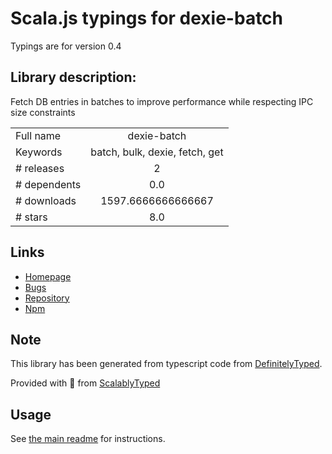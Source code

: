 
# Scala.js typings for dexie-batch

Typings are for version 0.4

## Library description:
Fetch DB entries in batches to improve performance while respecting IPC size constraints

|                    |                 |
| ------------------ | :-------------: |
| Full name          | dexie-batch |
| Keywords           | batch, bulk, dexie, fetch, get |
| # releases         | 2 |
| # dependents       | 0.0 |
| # downloads        | 1597.6666666666667 |
| # stars            | 8.0 |

## Links
- [Homepage](https://github.com/raphinesse/dexie-batch#readme)
- [Bugs](https://github.com/raphinesse/dexie-batch/issues)
- [Repository](https://github.com/raphinesse/dexie-batch)
- [Npm](https://www.npmjs.com/package/dexie-batch)
    


## Note
This library has been generated from typescript code from [DefinitelyTyped](https://definitelytyped.org).

Provided with :purple_heart: from [ScalablyTyped](https://github.com/oyvindberg/ScalablyTyped)

## Usage
See [the main readme](../../readme.md) for instructions.


